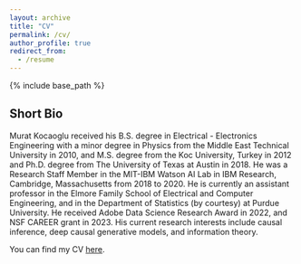 ```yaml
---
layout: archive
title: "CV"
permalink: /cv/
author_profile: true
redirect_from:
  - /resume
---
```


{% include base_path %}

## Short Bio
Murat Kocaoglu received his B.S. degree in Electrical - Electronics Engineering with a minor degree in Physics from the Middle East Technical University in 2010, and M.S. degree from the Koc University, Turkey in 2012 and Ph.D. degree from The University of Texas at Austin in 2018. He was a Research Staff Member in the MIT-IBM Watson AI Lab in IBM Research, Cambridge, Massachusetts from 2018 to 2020. He is currently an assistant professor in the Elmore Family School of Electrical and Computer Engineering, and in the Department of Statistics (by courtesy) at Purdue University. He received Adobe Data Science Research Award in 2022, and NSF CAREER grant in 2023. His current research interests include causal inference, deep causal generative models, and information theory.


You can find my CV [here](https://docs.google.com/viewer?url=https://github.com/mkocaoglu/mkocaoglu.github.io/raw/master/files/Kocaoglu_CV.pdf).
